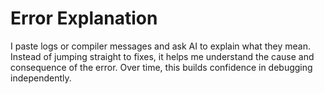 # Error Explanation

I paste logs or compiler messages and ask AI to explain what they mean. Instead of jumping straight to fixes, it helps me understand the cause and consequence of the error. Over time, this builds confidence in debugging independently.
